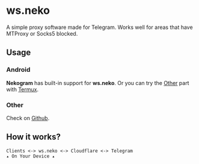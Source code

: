 # ws.neko

A simple proxy software made for Telegram. Works well for areas that have MTProxy or Socks5 blocked.

## Usage

### Android

**Nekogram** has built-in support for **ws.neko**. Or you can try the [Other](#Other) part with [Termux](https://termux.com/).

### Other

Check on [Github](https://github.com/tehcneko/ws.neko#Other).

## How it works?

```
Clients <-> ws.neko <-> Cloudflare <-> Telegram
▴ On Your Device ▴
```

